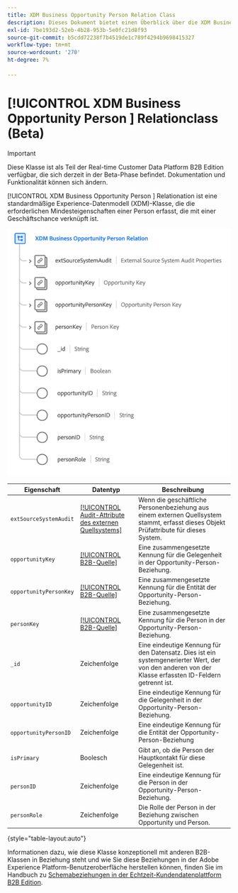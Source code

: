 ```yaml
---
title: XDM Business Opportunity Person Relation Class
description: Dieses Dokument bietet einen Überblick über die XDM Business Opportunity Person Relation-Klasse im Experience-Datenmodell (XDM).
exl-id: 7be193d2-52eb-4b28-953b-5e0fc21d8f93
source-git-commit: b5cdd72238f7b4519de1c789f4294b9698415327
workflow-type: tm+mt
source-wordcount: '270'
ht-degree: 7%

---
```


# [!UICONTROL XDM Business Opportunity Person ] Relationclass (Beta)

>[!IMPORTANT]
>
>Diese Klasse ist als Teil der Real-time Customer Data Platform B2B Edition verfügbar, die sich derzeit in der Beta-Phase befindet. Dokumentation und Funktionalität können sich ändern.

[!UICONTROL XDM Business Opportunity Person ] Relationation ist eine standardmäßige Experience-Datenmodell (XDM)-Klasse, die die erforderlichen Mindesteigenschaften einer Person erfasst, die mit einer Geschäftschance verknüpft ist.

![](../../images/classes/b2b/business-opportunity-person-relation.png)

| Eigenschaft | Datentyp | Beschreibung |
| --- | --- | --- |
| `extSourceSystemAudit` | [[!UICONTROL Audit-Attribute des externen Quellsystems]](../../data-types/external-source-system-audit-attributes.md) | Wenn die geschäftliche Personenbeziehung aus einem externen Quellsystem stammt, erfasst dieses Objekt Prüfattribute für dieses System. |
| `opportunityKey` | [[!UICONTROL B2B-Quelle]](../../data-types/b2b-source.md) | Eine zusammengesetzte Kennung für die Gelegenheit in der Opportunity-Person-Beziehung. |
| `opportunityPersonKey` | [[!UICONTROL B2B-Quelle]](../../data-types/b2b-source.md) | Eine zusammengesetzte Kennung für die Entität der Opportunity-Person-Beziehung. |
| `personKey` | [[!UICONTROL B2B-Quelle]](../../data-types/b2b-source.md) | Eine zusammengesetzte Kennung für die Person in der Opportunity-Person-Beziehung. |
| `_id` | Zeichenfolge | Eine eindeutige Kennung für den Datensatz. Dies ist ein systemgenerierter Wert, der von den anderen von der Klasse erfassten ID-Feldern getrennt ist. |
| `opportunityID` | Zeichenfolge | Eine eindeutige Kennung für die Gelegenheit in der Opportunity-Person-Beziehung. |
| `opportunityPersonID` | Zeichenfolge | Eine eindeutige Kennung für die Entität der Opportunity-Person-Beziehung |
| `isPrimary` | Boolesch | Gibt an, ob die Person der Hauptkontakt für diese Gelegenheit ist. |
| `personID` | Zeichenfolge | Eine eindeutige Kennung für die Person in der Opportunity-Person-Beziehung. |
| `personRole` | Zeichenfolge | Die Rolle der Person in der Beziehung zwischen Opportunity und Person. |

{style=&quot;table-layout:auto&quot;}

Informationen dazu, wie diese Klasse konzeptionell mit anderen B2B-Klassen in Beziehung steht und wie Sie diese Beziehungen in der Adobe Experience Platform-Benutzeroberfläche herstellen können, finden Sie im Handbuch zu [Schemabeziehungen in der Echtzeit-Kundendatenplattform B2B Edition](../../tutorials/relationship-b2b.md).
